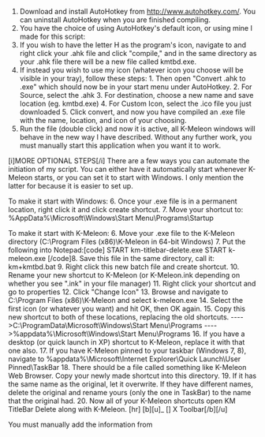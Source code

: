 
1. Download and install AutoHotkey from http://www.autohotkey.com/. You can uninstall AutoHotkey when you are finished compiling.
2. You have the choice of using AutoHotkey's default icon, or using mine I made for this script:
  1. If you wish to have the letter H as the program's icon, navigate to and right click your .ahk file and click "compile," and in the same directory as your .ahk file there will be a new file called kmtbd.exe.
  2. If instead you wish to use my icon (whatever icon you choose will be visible in your tray), follow these steps: 
    1. Then open "Convert .ahk to .exe" which should now be in your start menu under AutoHotkey.
    2. For Source, select the .ahk
    3. For destination, choose a new name and save location (eg. kmtbd.exe)
    4. For Custom Icon, select the .ico file you just downloaded
    5. Click convert, and now you have compiled an .exe file with the name, location, and icon of your choosing.
3. Run the file (double click) and now it is active, all K-Meleon windows will behave in the new way I have described. Without any further work, you must manually start this application when you want it to work.

[i]MORE OPTIONAL STEPS[/i]
There are a few ways you can automate the initiation of my script. You can either have it automatically start whenever K-Meleon starts, or you can set it to start with Windows. I only mention the latter for because it is easier to set up.

To make it start with Windows:
6. Once your .exe file is in a permanent location, right click it and click create shortcut.
7. Move your shortcut to: %AppData%\Microsoft\Windows\Start Menu\Programs\Startup

To make it start with K-Meleon:
6. Move your .exe file to the K-Meleon directory (C:\Program Files (x86)\K-Meleon in 64-bit Windows)
7. Put the following into Notepad:[code]
START km-titlebar-delete.exe
START k-meleon.exe
[/code]8. Save this file in the same directory, call it: km+kmtbd.bat
9. Right click this new batch file and create shortcut.
10. Rename your new shortcut to K-Meleon (or K-Meleon.ink depending on whether you see ".ink" in your file manager)
11. Right click your shortcut and go to properties
12. Click "Change Icon"
13. Browse and navigate to C:\Program Files (x86)\K-Meleon and select k-meleon.exe
14. Select the first icon (or whatever you want) and hit OK, then OK again.
15. Copy this new shortcut to both of these locations, replacing the old shortcuts.
---->C:\ProgramData\Microsoft\Windows\Start Menu\Programs
---->%appdata%\Microsoft\Windows\Start Menu\Programs
16. If you have a desktop (or quick launch in XP) shortcut to K-Meleon, replace it with that one also.
17. If you have K-Meleon pinned to your taskbar (Windows 7, 8), navigate to %appdata%\Microsoft\Internet Explorer\Quick Launch\User Pinned\TaskBar
18. There should be a file called something like K-Meleon Web Browser. Copy your newly made shortcut into this directory.
19. If it has the same name as the original, let it overwrite. If they have different names, delete the original and rename yours (only the one in TaskBar) to the name that the original had.
20. Now all of your K-Meleon shortcuts open KM TitleBar Delete along with K-Meleon.
[hr]
[b][u]_ [] X Toolbar[/b][/u]

You must manually add the information from 
